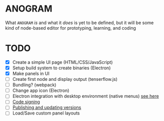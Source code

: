 # ANOGRAM

What `ANOGRAM` *is* and what it *does* is yet to be defined, but it will be some kind of node-based editor for prototyping, learning, and coding

# TODO

- [x] Create a simple UI page (HTML/CSS/JavaScript)
- [x] Setup build system to create binaries (Electron)
- [x] Make panels in UI
- [ ] Create first node and display output (tenserflow.js)
- [ ] Bundling? (webpack)
- [ ] Change app icon (Electron)
- [ ] Electron integration with desktop environment (native menus) [see here](https://www.electronjs.org/docs/latest/tutorial/tutorial-adding-features)
- [ ] [Code signing](https://www.electronjs.org/docs/latest/tutorial/tutorial-packaging)
- [ ] [Publishing and updating versions](https://www.electronjs.org/docs/latest/tutorial/tutorial-publishing-updating)
- [ ] Load/Save custom panel layouts
